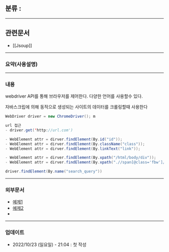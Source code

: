 ## 분류 : 

---
## 관련문서
- [[Jsoup]]
----
### 요약(사용설명)

---
### 내용
webdriver API를 통해 브라우저를 제어한다.
다양한 언어를 사용할수 있다.

자바스크립에 의해 동적으로 생성되는 사이트의 데이터를 크롤링할때 사용한다

```Java
WebDriver driver = new ChromeDriver(); m 

url 접근
- driver.get('http://url.com')

- WebElement attr = dirver.findElement(By.id("id"));
- WebElement attr = dirver.findElement(By.className("class"));
- WebElement attr = dirver.findElement(By.linkText("link"));

- WebElement attr = dirver.findElement(By.xpath("/html/body/div"));
- WebElement attr = dirver.findElement(By.xpath(".//span[@class='fbw']/p"));
```

```Java
driver.findElement(By.name("search_query"))

```



----
### 외부문서

- [예제1](https://beomi.github.io/2017/02/27/HowToMakeWebCrawler-With-Selenium/)
- [예제2](https://m.blog.naver.com/PostView.naver?isHttpsRedirect=true&blogId=hancury&logNo=220355263166)
- 
----
### 업데이트
-  2022/10/23 (일요일) - 21:04 : 첫 작성
